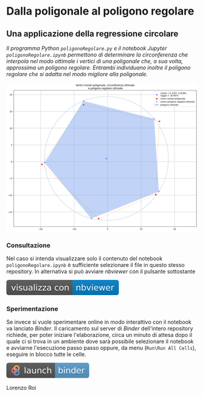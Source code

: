 # Dalla poligonale al poligono regolare

## Una applicazione della regressione circolare

*Il programma Python `poligonoRegolare.py` e il notebook Jupyter `poligonoRegolare.ipynb` permettono di determinare la circonferenza che interpola nel modo ottimale i vertici di una poligonale che, a sua volta, approssima un poligono regolare. Entrambi individuano inoltre il poligono regolare che si adatta nel modo migliore alla poligonale.*

![Poligonale e poligono regolare ottimale](./img/img.png)

### Consultazione

Nel caso si intenda visualizzare solo il contenuto del notebook `poligonoRegolare.ipynb` è sufficiente selezionare il file in questo stesso repository. In alternativa si può avviare *nbviewer* con il pulsante sottostante

[![nbviewer](./img/nbviewer.svg)](https://nbviewer.org/github/lrnzr/didatticaGeometria/tree/main/)

### Sperimentazione

Se invece si vuole sperimentare online in modo interattivo con il notebook va lanciato *Binder*.
Il caricamento sul server di *Binder* dell'intero repository richiede, per poter iniziare l'elaborazione, circa un minuto di attesa dopo il quale ci si trova in un ambiente dove sarà possibile selezionare il notebook e avviarne l'esecuzione passo passo oppure, da menu (`Run\Run All Cells`), eseguire in blocco tutte le celle.

[![Binder](./img/logoBinder.svg)](https://mybinder.org/v2/gh/lrnzr/didatticaGeometria/HEAD)


Lorenzo Roi

